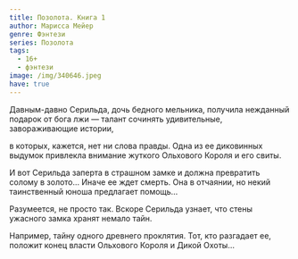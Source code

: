 ```yaml
---
title: Позолота. Книга 1
author: Марисса Мейер
genre: Фэнтези
series: Позолота
tags:
  - 16+
  - фэнтези
image: /img/340646.jpeg
have: true
---
```

Давным-давно Серильда, дочь бедного мельника, получила нежданный подарок от бога лжи — талант сочинять удивительные, завораживающие истории,

в которых, кажется, нет ни слова правды. Одна из ее диковинных выдумок привлекла внимание жуткого Ольхового Короля и его свиты.

И вот Серильда заперта в страшном замке и должна превратить солому в золото… Иначе ее ждет смерть. Она в отчаянии, но некий таинственный юноша предлагает помощь…

Разумеется, не просто так. Вскоре Серильда узнает, что стены ужасного замка хранят немало тайн.

Например, тайну одного древнего проклятия. Тот, кто разгадает ее, положит конец власти Ольхового Короля и Дикой Охоты…
